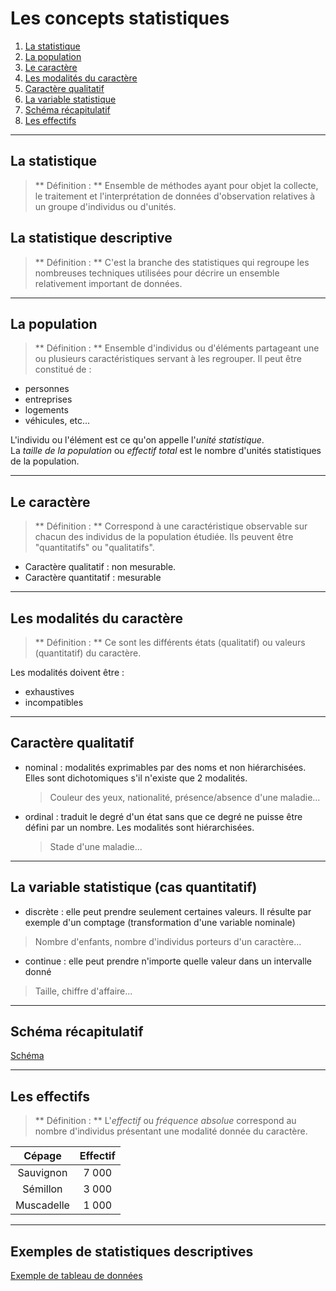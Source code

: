 # Les concepts statistiques

  1. [La statistique](#/3/1)  
  2. [La population](#/3/2)   
  3. [Le caractère](#/3/3)   
  4. [Les modalités du caractère](#/3/4)   
  5. [Caractère qualitatif](#/3/5)   
  6. [La variable statistique](#/3/6)   
  7. [Schéma récapitulatif](#/3/7)
  8. [Les effectifs](#/3/8)



----

## La statistique

> ** Définition : **
> Ensemble de méthodes ayant pour objet la collecte, le traitement et l'interprétation de données d'observation relatives à un groupe d'individus ou d'unités.

## La statistique descriptive  

> ** Définition : **
> C'est la branche des statistiques qui regroupe les nombreuses techniques utilisées pour décrire un ensemble relativement important de données.

----

## La population

> ** Définition : **
> Ensemble d'individus ou d'éléments partageant une ou plusieurs caractéristiques servant à les regrouper. Il peut être constitué de :
  - personnes
  - entreprises
  - logements
  - véhicules, etc...  

  L'individu ou l'élément est ce qu'on appelle l'*unité statistique*.  
  La *taille de la population* ou *effectif total* est le nombre d'unités statistiques de la population.  

----

## Le caractère

> ** Définition : **
> Correspond à une caractéristique observable sur chacun des individus de la population étudiée. Ils peuvent être "quantitatifs" ou "qualitatifs".

- Caractère qualitatif : non mesurable.
- Caractère quantitatif : mesurable

----

## Les modalités du caractère

> ** Définition : **
> Ce sont les différents états (qualitatif) ou valeurs (quantitatif) du caractère.

Les modalités doivent être :
- exhaustives
- incompatibles

----

## Caractère qualitatif
- nominal : modalités exprimables par des noms et non hiérarchisées. Elles sont dichotomiques s'il n'existe que 2 modalités.
  > Couleur des yeux, nationalité, présence/absence d'une maladie...  
- ordinal : traduit le degré d'un état sans que ce degré ne puisse être défini par un nombre. Les modalités sont hiérarchisées.
  > Stade d'une maladie...

----

## La variable statistique (cas quantitatif)

- discrète : elle peut prendre seulement certaines valeurs. Il résulte par exemple d'un comptage (transformation d'une variable nominale)  
> Nombre d'enfants, nombre d'individus porteurs d'un caractère...


- continue : elle peut prendre n'importe quelle valeur dans un intervalle donné  
> Taille, chiffre d'affaire...

----

## Schéma récapitulatif

[Schéma](files/schema.odt)

----

## Les effectifs

> ** Définition : **
> L'*effectif* ou *fréquence absolue* correspond au nombre d'individus présentant une modalité donnée du caractère.

| Cépage | Effectif |
| :---:  |  :---:   |
| Sauvignon | 7 000 |
| Sémillon | 3 000 |
| Muscadelle | 1 000 |

----

## Exemples de statistiques descriptives

[Exemple de tableau de données](http://www.agro-montpellier.fr/cnam-lr/statnet/mod1/Lec1/M1L1_INT.htm)
